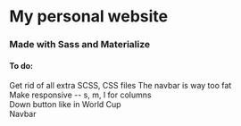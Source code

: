 # My personal website
### Made with Sass and Materialize

#### To do:
Get rid of all extra SCSS, CSS files 
The navbar is way too fat   
Make responsive -- s, m, l for columns   
Down button like in World Cup   
Navbar  